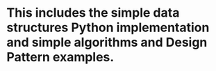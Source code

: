 # This includes the simple data structures Python implementation and simple algorithms and Design Pattern examples.

